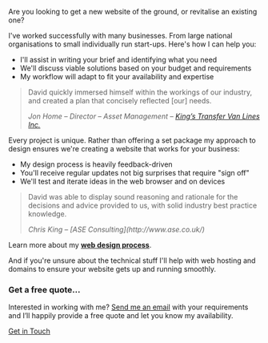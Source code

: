 <p class="p--large">Are you looking to get a new website of the ground, or revitalise an existing one?</p>

I've worked successfully with many businesses. From large national organisations to small individually run start-ups. Here's how I can help you:

* I'll assist in writing your brief and identifying what you need
* We'll discuss viable solutions based on your budget and requirements
* My workflow will adapt to fit your availability and expertise

<blockquote>
  <p class="p--large p--quote">David quickly immersed himself within the workings of our industry, and created a plan that concisely reflected [our] needs.</p>
  <p class="p--small"><cite>Jon Home &ndash; Director &ndash; Asset Management &ndash; <a href="/2013/08/09/responsive-design-for-kings-transfer/">King’s Transfer Van Lines Inc.</a></cite></p>
</blockquote>

Every project is unique. Rather than offering a set package my approach to design ensures we're creating a website that works for your business:

* My design process is heavily feedback-driven
* You'll receive regular updates not big surprises that require "sign off"
* We'll test and iterate ideas in the web browser and on devices

<blockquote>
  <p class="p--large p--quote">David was able to display sound reasoning and rationale for the decisions and advice provided to us, with solid industry best practice knowledge.</p>
  <p class="p--small"><cite>Chris King &ndash; [ASE Consulting](http://www.ase.co.uk/)</cite></p>
</blockquote>

Learn more about my [**web design process**](/responsive-design/).

And if you're unsure about the technical stuff I'll help with web hosting and domains to ensure your website gets up and running smoothly.

<div class="b-boxed b-boxed--dark u-dark">
    <h3>Get a free quote&hellip;</h3>
    <p>Interested in working with me? <a href="/contact/">Send me an email</a> with your requirements and I’ll happily provide a free quote and let you know my availability.</p>
    <a href="/contact/" class="e-button e-button--bg1">Get in Touch</a>
</div>
